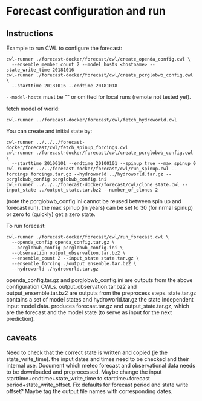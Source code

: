 # Forecast configuration and run

## Instructions

Example to run CWL to configure the forecast:
```
cwl-runner ./forecast-docker/forecast/cwl/create_openda_config.cwl \
  --ensemble_member_count 2 --model_hosts <hostname> --state_write_time 20181016
cwl-runner ./forecast-docker/forecast/cwl/create_pcrglobwb_config.cwl \
  --starttime 20181016 --endtime 20181018 
```

```--model-hosts``` must be "" or omitted for local runs (remote not tested yet).

fetch model of world:
```
cwl-runner ../forecast-docker/forecast/cwl/fetch_hydroworld.cwl
```

You can create and initial state by:
```
cwl-runner ../../../forecast-docker/forecast/cwl/fetch_spinup_forcings.cwl
cwl-runner ./forecast-docker/forecast/cwl/create_pcrglobwb_config.cwl \
  --starttime 20100101 --endtime 20100101 --spinup true --max_spinup 0
cwl-runner ../../forecast-docker/forecast/cwl/run_spinup.cwl --forcings forcings.tar.gz --hydroworld ../hydroworld.tar.gz --pcrglobwb_config pcrglobwb_config.ini
cwl-runner ../../../forecast-docker/forecast/cwl/clone_state.cwl --input_state ../output_state.tar.bz2 --number_of_clones 2
```
(note the pcrglobwb_config.ini cannot be reused between spin up and forecast run). the max spinup (in years) can be set
to 30 (for nrmal spinup) or zero to (quickly) get a zero state.

To run forecast:

```
cwl-runner ./forecast-docker/forecast/cwl/run_forecast.cwl \
  --openda_config openda_config.tar.gz \
  --pcrglobwb_config pcrglobwb_config.ini \
  --observation output_observation.tar.bz2 \
  --ensemble_count 2 --input_state state.tar.gz \
  --ensemble_forcing ./output_ensemble.tar.bz2 \
  --hydroworld ./hydroworld.tar.gz
```
openda_config.tar.gz and pcrglobwb_config.ini are outputs from the above configuration CWLs. 
output_observation.tar.bz2 and output_ensemble.tar.bz2 are outputs from the preprocess steps. state.tar.gz contains
a set of model states and hydroworld.tar.gz the state independent input model data. produces forecast.tar.gz and output_state.tar.gz, which are the forecast and the model state (to serve as input for the next prediction).

## caveats

Need to check that the correct state is written and copied (ie the state_write_time). the input dates and times need to be checked and their internal use. Document which meteo forecast and observational data needs to be downloaded and preprocessed. Maybe change the input starttime+endtime+state_write_time to starttime+forecast period+state_write_offset. Fix defaults for forecast period and state write offset? Maybe tag the output file names with corresponding dates.
